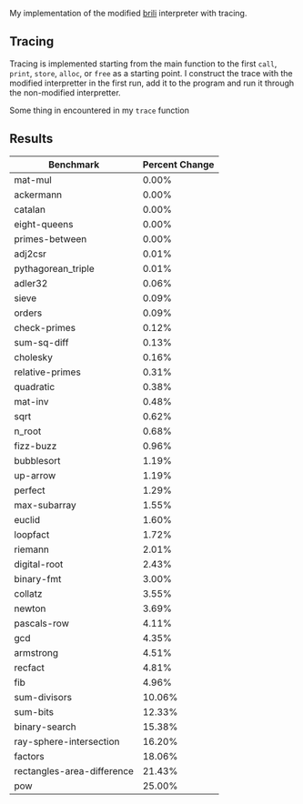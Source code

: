 My implementation of the modified [brili](https://github.com/orkosinha/cs6120impl/tree/main/lesson12) interpreter with tracing.

## Tracing
Tracing is implemented starting from the main function to the first `call`, `print`, `store`, `alloc`, or `free` as a starting point. I construct the trace with the modified interpretter in the first run, add it to the program and run it through the non-modified interpretter. 

Some thing in encountered in my `trace` function 

## Results
| Benchmark                  | Percent Change |
| -------------------------- | -------------- |
| mat-mul                    | 0.00%          |
| ackermann                  | 0.00%          |
| catalan                    | 0.00%          |
| eight-queens               | 0.00%          |
| primes-between             | 0.00%          |
| adj2csr                    | 0.01%          |
| pythagorean\_triple        | 0.01%          |
| adler32                    | 0.06%          |
| sieve                      | 0.09%          |
| orders                     | 0.09%          |
| check-primes               | 0.12%          |
| sum-sq-diff                | 0.13%          |
| cholesky                   | 0.16%          |
| relative-primes            | 0.31%          |
| quadratic                  | 0.38%          |
| mat-inv                    | 0.48%          |
| sqrt                       | 0.62%          |
| n\_root                    | 0.68%          |
| fizz-buzz                  | 0.96%          |
| bubblesort                 | 1.19%          |
| up-arrow                   | 1.19%          |
| perfect                    | 1.29%          |
| max-subarray               | 1.55%          |
| euclid                     | 1.60%          |
| loopfact                   | 1.72%          |
| riemann                    | 2.01%          |
| digital-root               | 2.43%          |
| binary-fmt                 | 3.00%          |
| collatz                    | 3.55%          |
| newton                     | 3.69%          |
| pascals-row                | 4.11%          |
| gcd                        | 4.35%          |
| armstrong                  | 4.51%          |
| recfact                    | 4.81%          |
| fib                        | 4.96%          |
| sum-divisors               | 10.06%         |
| sum-bits                   | 12.33%         |
| binary-search              | 15.38%         |
| ray-sphere-intersection    | 16.20%         |
| factors                    | 18.06%         |
| rectangles-area-difference | 21.43%         |
| pow                        | 25.00%         |